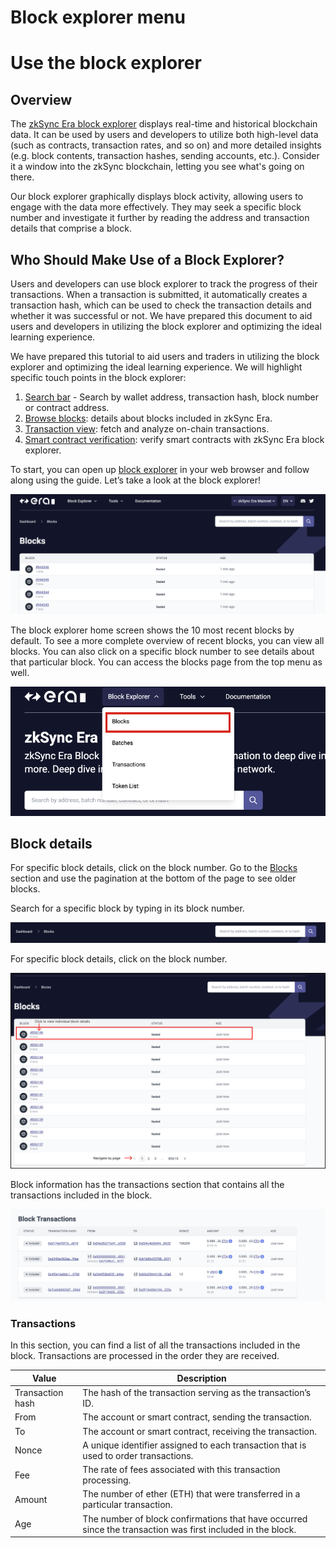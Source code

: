 # Block explorer menu

# Use the block explorer

## Overview

The [zkSync Era block explorer](https://explorer.zksync.io/) displays real-time and historical blockchain data. It can be used by users and developers to utilize both high-level data (such as contracts, transaction rates, and so on) and more detailed insights (e.g. block contents, transaction hashes, sending accounts, etc.).
Consider it a window into the zkSync blockchain, letting you see what's going on there.

Our block explorer graphically displays block activity, allowing users to engage with the data more effectively. They may seek a specific block number and investigate it further by reading the address and transaction details that comprise a block.

## Who Should Make Use of a Block Explorer?

Users and developers can use block explorer to track the progress of their transactions. When a transaction is submitted, it automatically creates a transaction hash, which can be used to check the transaction details and whether it was successful or not.
We have prepared this document to aid users and developers in utilizing the block explorer and optimizing the ideal learning experience.

We have prepared this tutorial to aid users and traders in utilizing the block explorer and optimizing the ideal learning experience. We will highlight specific touch points in the block explorer:

1. [Search bar](./search.md) - Search by wallet address, transaction hash, block number or contract address.
2. [Browse blocks](./block-view.md): details about blocks included in zkSync Era.
4. [Transaction view](./block-view.md#transactions): fetch and analyze on-chain transactions.
5. [Smart contract verification](./contract-verification.md): verify smart contracts with zkSync Era block explorer.

To start, you can open up [block explorer](https://explorer.zksync.io/) in your web browser and follow along using the guide.
Let’s take a look at the block explorer!

![Browse blocks!](../../assets/images/blocks.png "View blocks on zkSync")

The block explorer home screen shows the 10 most recent blocks by default. To see a more complete overview of recent blocks, you can view all blocks. You can also click on a specific block number to see details about that particular block.
You can access the blocks page from the top menu as well.

![Access the block page](../../assets/images/block-menu.png "Blocks menu")

## Block details

For specific block details, click on the block number. Go to the [Blocks](https://explorer.zksync.io/blocks/) section and use the pagination at the bottom of the page to see older blocks.

Search for a specific block by typing in its block number.

![Search blocks](../../assets/images/search-blocks.png "Search blocks")

For specific block details, click on the block number.

![View block](../../assets/images/view-block.png "View block")

Block information has the transactions section that contains all the transactions included in the block.

![Single block page!](../../assets/images/single-block.png "View a single block")

### Transactions

In this section, you can find a list of all the transactions included in the block. Transactions are processed in the order they are received.

| Value             | Description                                                                                                                                              |
| ----------------- | ------------------------------------------------------------------------------------------------------------------------------------------------------------------------------ |
| Transaction hash  | The hash of the transaction serving as the transaction’s ID.                                                                                             |
| From              | The account or smart contract, sending the transaction.                                                                                                  |
| To                | The account or smart contract, receiving the transaction.                                                                                                |
| Nonce             | A unique identifier assigned to each transaction that is used to order transactions.                                                                     |
| Fee               | The rate of fees associated with this transaction processing.                                                                                            |
| Amount            | The number of ether (ETH) that were transferred in a particular transaction.                                                                             |
| Age               | The number of block confirmations that have occurred since the transaction was first included in the block.                                              |

